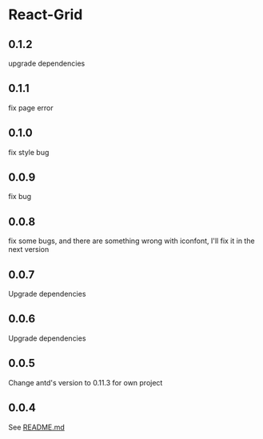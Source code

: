 # React-Grid
## 0.1.2
upgrade dependencies
## 0.1.1
fix page error
## 0.1.0
fix style bug
## 0.0.9
fix bug
## 0.0.8
fix some bugs, and there are something wrong with iconfont, I'll fix it in the next version
## 0.0.7
Upgrade dependencies
## 0.0.6
Upgrade dependencies
## 0.0.5
Change antd's version to 0.11.3 for own project
## 0.0.4
See [README.md](https://github.com/kagawagao/react-grid/blob/master/README.md)
